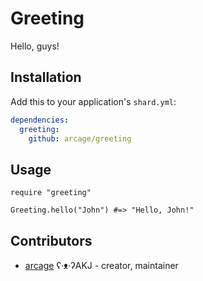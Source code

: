 # Greeting

Hello, guys!

## Installation

Add this to your application's `shard.yml`:

```yaml
dependencies:
  greeting:
    github: arcage/greeting
```

## Usage

```crystal
require "greeting"

Greeting.hello("John") #=> "Hello, John!"
```

## Contributors

- [arcage](https://github.com/arcage) ʕ·ᴥ·ʔAKJ - creator, maintainer
